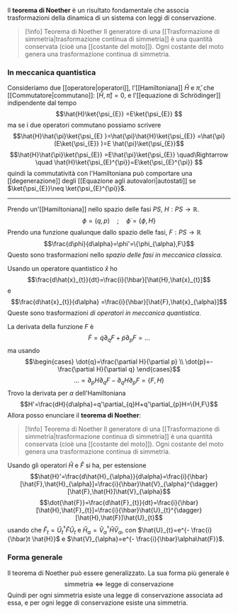 Il **teorema di Noether** è un risultato fondamentale che associa trasformazioni della dinamica di un sistema con leggi di conservazione.

> [!info] Teorema di Noether
> Il generatore di una [[Trasformazione di simmetria|trasformazione continua di simmetria]] è una quantità conservata (cioè una [[costante del moto]]). Ogni costante del moto genera una trasformazione continua di simmetria.
### In meccanica quantistica
Consideriamo due [[operatore|operatori]], l'[[Hamiltoniana]] $\hat{H}$ e $\hat{\pi}$, che [[Commutatore|commutano]]: $[\hat{H},\hat{\pi}]=0$, e l'[[equazione di Schrödinger]] indipendente dal tempo
$$\hat{H}\ket{\psi_{E}} =E\ket{\psi_{E}} $$
ma se i due operatori commutano possiamo scrivere
$$\hat{H}\hat{\pi}\ket{\psi_{E} }=\hat{\pi}\hat{H}\ket{\psi_{E}} =\hat{\pi}(E\ket{\psi_{E}} )=E \hat{\pi}\ket{\psi_{E}}$$
$$\hat{H}\hat{\pi}\ket{\psi_{E}} =E\hat{\pi}\ket{\psi_{E}} \quad\Rightarrow \quad \hat{H}\ket{\psi_{E}^{\pi}}=E\ket{\psi_{E}^{\pi}}  $$
quindi la commutatività con l'Hamiltoniana può comportare una [[degenerazione]] degli [[Equazione agli autovalori|autostati]] se $\ket{\psi_{E}}\neq \ket{\psi_{E}^{\pi}}$.

---

Prendo un'[[Hamiltoniana]] nello spazio delle fasi $PS$, $H:PS \rightarrow \mathbb{R}$.
$$\phi=(q,p)\quad;\quad\dot{\phi}=\{\phi,H\}$$
Prendo una funzione qualunque dallo spazio delle fasi, $F:PS \rightarrow \mathbb{R}$ 
$$\frac{d\phi}{d\alpha}=\phi'=\{\phi_{\alpha},F\}$$
Questo sono trasformazioni nello *spazio delle fasi in meccanica classica*.

Usando un operatore quantistico $\hat{x}$ ho
$$\frac{d\hat{x}_{t}}{dt}=\frac{i}{\hbar}[\hat{H},\hat{x}_{t}]$$
e
$$\frac{d\hat{x}_{t}}{d\alpha} =\frac{i}{\hbar}[\hat{F},\hat{x}_{\alpha}]$$
Queste sono trasformazioni *di operatori in meccanica quantistica*.

La derivata della funzione $F$ è
$$\dot{F}=\dot{q}\partial_{q}F+\dot{p}\partial_{p}F=\ldots$$
ma usando
$$\begin{cases}
\dot{q}=\frac{\partial H}{\partial p} \\
\dot{p}=-\frac{\partial H}{\partial q}
\end{cases}$$
$$\ldots=\partial_{p}H\partial_{q}F-\partial_{q}H\partial_{p}F=\{F,H\}$$
Trovo la derivata per $\alpha$ dell'Hamiltoniana
$$H'=\frac{dH}{d\alpha}=q'\partial_{q}H+q'\partial_{p}H=\{H,F\}$$
Allora posso enunciare il **teorema di Noether**:

> [!info] Teorema di Noether
> Il generatore di una [[Trasformazione di simmetria|trasformazione continua di simmetria]] è una quantità conservata (cioè una [[costante del moto]]). Ogni costante del moto genera una trasformazione continua di simmetria.

Usando gli operatori $\hat{H}$ e $\hat{F}$ si ha, per estensione
$$\hat{H}'=\frac{d\hat{H}_{\alpha}}{d\alpha}=\frac{i}{\hbar}[\hat{F},\hat{H}_{\alpha}]=\frac{i}{\hbar}\hat{V}_{\alpha}^{\dagger}[\hat{F},\hat{H}]\hat{V}_{\alpha}$$
$$\dot{\hat{F}}=\frac{d\hat{F}_{t}}{dt}=\frac{i}{\hbar}[\hat{H},\hat{F}_{t}]=\frac{i}{\hbar}\hat{U}_{t}^{\dagger}[\hat{H},\hat{F}]\hat{U}_{t}$$
usando che $\hat{F}_{t}=\hat{U}_{t}^{\dagger}\hat{F}\hat{U}_{t}$ e $\hat{H}_{\alpha}=\hat{V}_{\alpha}^{\dagger}\hat{H}\hat{V}_{\alpha}$, con $\hat{U}_{t}=e^{- \frac{i}{\hbar}t \hat{H}}$ e $\hat{V}_{\alpha}=e^{- \frac{i}{\hbar}\alpha\hat{F}}$.
### Forma generale
Il teorema di Noether può essere generalizzato. La sua forma più generale è
$$\text{simmetria} \Leftrightarrow \text{legge di conservazione}$$
Quindi per ogni simmetria esiste una legge di conservazione associata ad essa, e per ogni legge di conservazione esiste una simmetria.